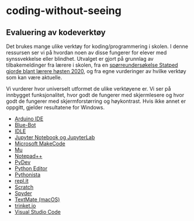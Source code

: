# coding-without-seeing

## Evaluering av kodeverktøy

Det brukes mange ulike verktøy for koding/programmering i skolen. I denne ressursen ser vi på hvordan noen av disse fungerer for elever med synssvekkelse eller blindhet. Utvalget er gjort på grunnlag av tilbakemeldinger fra lærere i skolen, fra en [spørreundersøkelse Statped gjorde blant lærere høsten 2020](https://forms.office.com/Pages/AnalysisPage.aspx?id=Ih8GeDVQt0uvZPQ4XDo3Wf8Z7P5MEmBEoPOGguDBWWVUMzEzMEhCSUs5N1M3UFdIVkxGQ0VZNlNaOC4u&AnalyzerToken=6Dlfwq2iflLLbpWK7gl7zsgEFidO7VvL), og fra egne vurderinger av hvilke verktøy som kan være aktuelle.

Vi vurderer hvor universelt utformet de ulike verktøyene er. Vi ser på innbygget funksjonalitet, hvor godt de fungerer med skjermlesere og hvor godt de fungerer med skjermforstørring og høykontrast. Hvis ikke annet er oppgitt, gjelder resultatene for Windows.


- [Arduino IDE](https://github.com/oivron/coding-without-seeing/wiki/Arduino-IDE)
- [Blue-Bot](https://github.com/oivron/coding-without-seeing/wiki/Blue-Bot)
- [IDLE](https://github.com/oivron/coding-without-seeing/wiki/IDLE)
- [Jupyter Notebook og JupyterLab](https://github.com/oivron/coding-without-seeing/wiki/Jupyter-Notebook-og-JupyterLab)
- [Microsoft MakeCode](https://github.com/oivron/coding-without-seeing/wiki/Microsoft-MakeCode)
- [Mu](https://github.com/oivron/coding-without-seeing/wiki/Mu)
- [Notepad++](https://github.com/oivron/coding-without-seeing/wiki/NotepadPlusPlus)
- [PyDev](https://github.com/oivron/coding-without-seeing/wiki/PyDev)
- [Python Editor](https://github.com/oivron/coding-without-seeing/wiki/Python-Editor)
- [Pythonista](https://github.com/oivron/coding-without-seeing/wiki/Pythonista)
- [repl.it](https://github.com/oivron/coding-without-seeing/wiki/repl.it)
- [Scratch](https://github.com/oivron/coding-without-seeing/wiki/Scratch)
- [Spyder](https://github.com/oivron/coding-without-seeing/wiki/Spyder)
- [TextMate (macOS)](https://github.com/oivron/coding-without-seeing/wiki/TextMate-(macOS))
- [trinket.io](https://github.com/oivron/coding-without-seeing/wiki/trinket.io)
- [Visual Studio Code](https://github.com/oivron/coding-without-seeing/wiki/Visual-Studio-Code)
